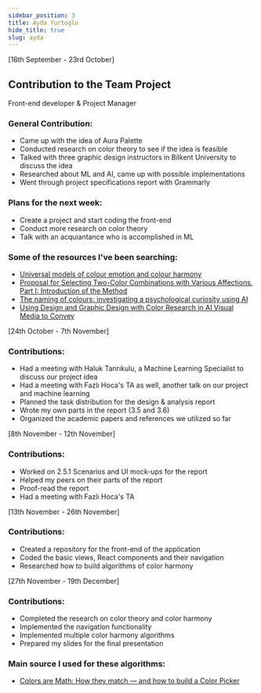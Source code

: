 ```yaml
---
sidebar_position: 3
title: Ayda Yurtoglu
hide_title: true
slug: ayda
---
```

[16th September - 23rd October]
## Contribution to the Team Project
Front-end developer & Project Manager

### General Contribution:
- Came up with the idea of Aura Palette
- Conducted research on color theory to see if the idea is feasible
- Talked with three graphic design instructors in Bilkent University to discuss the idea
- Researched about ML and AI, came up with possible implementations
- Went through project specifications report with Grammarly

### Plans for the next week:
- Create a project and start coding the front-end
- Conduct more research on color theory
- Talk with an acquiantance who is accomplished in ML

### Some of the resources I've been searching:

- [Universal models of colour emotion and colour harmony](https://onlinelibrary.wiley.com/doi/epdf/10.1002/col.22243)
- [Proposal for Selecting Two-Color Combinations with Various Affections. Part I: Introduction of the Method](https://www.researchgate.net/publication/230127876_Proposal_for_Selecting_Two-Color_Combinations_with_Various_Affections_Part_I_Introduction_of_the_Method)
- [The naming of colours: investigating a psychological curiosity using AI](https://ieeexplore.ieee.org/stamp/stamp.jsp?tp=&arnumber=844667)
- [Using Design and Graphic Design with Color Research in AI Visual Media to Convey](https://www.hindawi.com/journals/js/2021/8153783/)

[24th October - 7th November]
### Contributions:
- Had a meeting with Haluk Tanrıkulu, a Machine Learning Specialist to discuss our project idea
- Had a meeting with Fazlı Hoca's TA as well, another talk on our project and machine learning
- Planned the task distribution for the design & analysis report
- Wrote my own parts in the report (3.5 and 3.6)
- Organized the academic papers and references we utilized so far

[8th November - 12th November]
### Contributions:
- Worked on 2.5.1 Scenarios and UI mock-ups for the report
- Helped my peers on their parts of the report
- Proof-read the report
- Had a meeting with Fazlı Hoca's TA

[13th November - 26th November]
### Contributions:
- Created a repository for the front-end of the application
- Coded the basic views, React components and their navigation
- Researched how to build algorithms of color harmony

[27th November - 19th December]
### Contributions:
- Completed the research on color theory and color harmony
- Implemented the navigation functionality
- Implemented multiple color harmony algorithms
- Prepared my slides for the final presentation

### Main source I used for these algorithms:
- [Colors are Math: How they match — and how to build a Color Picker](https://dev.to/madsstoumann/colors-are-math-how-they-match-and-how-to-build-a-color-picker-4ei8)